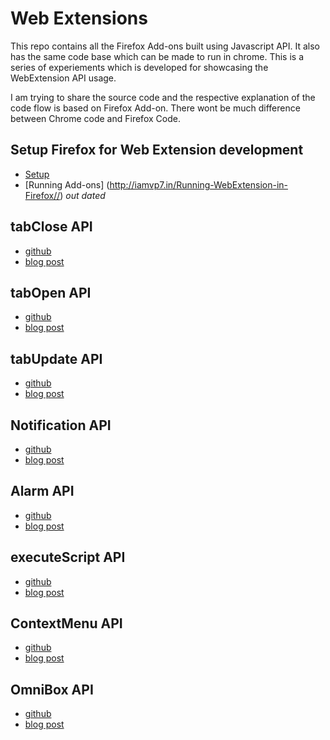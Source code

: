 # Web Extensions
This repo contains all the Firefox Add-ons built using Javascript API. It also has the same code base which can be made to run in chrome. This is a series of experiements which is developed for showcasing the WebExtension API usage.

I am trying to share the source code and the respective explanation of the code flow is based on Firefox Add-on. There wont be much difference between Chrome code and Firefox Code.

## Setup Firefox for Web Extension development
 - [Setup](http://iamvp7.in/Lets-Get-Started-With-WebExtensions/)
 - [Running Add-ons] (http://iamvp7.in/Running-WebExtension-in-Firefox//) *out dated*

## tabClose  API
- [github](https://github.com/iamVP7/MyExtensions/tree/master/tabclose)
- [blog post](http://iamvp7.in/Simple-Tab-Closing-Extension/)

## tabOpen  API
- [github](https://github.com/iamVP7/MyExtensions/tree/master/tabopen)
- [blog post](http://iamvp7.in/Writing-My-First-Extension//)

## tabUpdate  API
- [github](https://github.com/iamVP7/MyExtensions/tree/master/tabopen)
- [blog post](https://github.com/iamVP7/MyExtensions/tree/master/tabupda/Firefox)

## Notification API 
- [github](https://github.com/iamVP7/MyExtensions/tree/master/notify/Firefox)
- [blog post](http://iamvp7.in/Notifications-WebExtension-API/)

## Alarm API 
- [github](https://github.com/iamVP7/MyExtensions/tree/master/notify/Firefox)
- [blog post](http://iamvp7.in/Create-Alarm-And-Notification/)

## executeScript API
- [github](https://github.com/iamVP7/MyExtensions/tree/master/youtube-control/Chrome)
- [blog post](http://iamvp7.in/My-First-Firefox-Add-on-at-AMO/)


## ContextMenu API 
- [github](https://github.com/iamVP7/MyExtensions/tree/master/search-more/Firefox)
- [blog post](http://iamvp7.in/Creating-Simple-Easy-Searcher-Using-ContextMenu/)


## OmniBox API 
- [github](https://github.com/iamVP7/MyExtensions/tree/master/multisearch/Firefox)
- [blog post](http://iamvp7.in/Build-Quick-Search-In-Firefox-Using-WebExtensions/)


